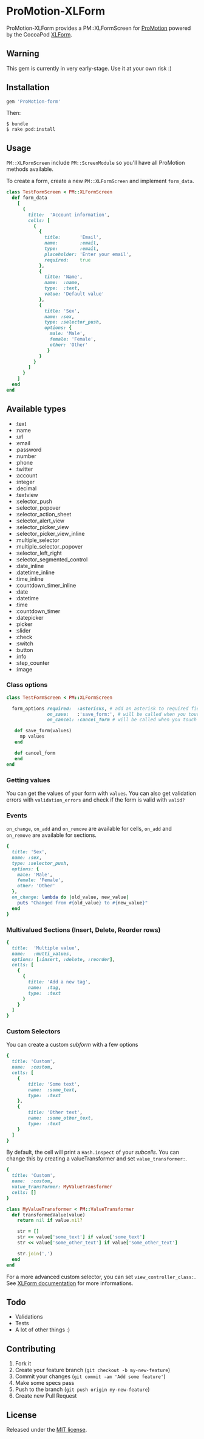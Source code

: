 # ProMotion-XLForm

ProMotion-XLForm provides a PM::XLFormScreen for [ProMotion](https://github.com/clearsightstudio/ProMotion) powered by the CocoaPod [XLForm](https://github.com/xmartlabs/XLForm).

## Warning
This gem is currently in very early-stage. Use it at your own risk :)

## Installation

```ruby
gem 'ProMotion-form'
```

Then:

```sh-session
$ bundle
$ rake pod:install
```

## Usage

`PM::XLFormScreen` include `PM::ScreenModule` so you'll have all ProMotion methods available.

To create a form, create a new `PM::XLFormScreen` and implement `form_data`.

```ruby
class TestFormScreen < PM::XLFormScreen
  def form_data
    [
      {
        title:  'Account information',
        cells: [
          {
            {
              title:       'Email',
              name:        :email,
              type:        :email,
              placeholder: 'Enter your email',
              required:    true
            },
            {
              title: 'Name',
              name:  :name,
              type:  :text,
              value: 'Default value'
            },
            {
              title: 'Sex',
              name: :sex,
              type: :selector_push,
              options: {
                male: 'Male',
                female: 'Female',
                other: 'Other'
               }
            }
          }
        ]
      }
    ]
  end
end
```

## Available types
* :text
* :name
* :url
* :email
* :password
* :number
* :phone
* :twitter
* :account
* :integer
* :decimal
* :textview
* :selector_push
* :selector_popover
* :selector_action_sheet
* :selector_alert_view
* :selector_picker_view
* :selector_picker_view_inline
* :multiple_selector
* :multiple_selector_popover
* :selector_left_right
* :selector_segmented_control
* :date_inline
* :datetime_inline
* :time_inline
* :countdown_timer_inline
* :date
* :datetime
* :time
* :countdown_timer
* :datepicker
* :picker
* :slider
* :check
* :switch
* :button
* :info
* :step_counter
* :image

### Class options

```ruby
class TestFormScreen < PM::XLFormScreen

  form_options required:  :asterisks, # add an asterisk to required fields
               on_save:   :'save_form:', # will be called when you touch save
               on_cancel: :cancel_form # will be called when you touch cancel

   def save_form(values)
     mp values
   end

   def cancel_form
   end
end
```

### Getting values

You can get the values of your form with `values`. You can also get validation errors with `validation_errors` and check if the form is valid with `valid?`

### Events

`on_change`, `on_add` and `on_remove` are available for cells, `on_add` and `on_remove` are available for sections.

```ruby
{
  title: 'Sex',
  name: :sex,
  type: :selector_push,
  options: {
    male: 'Male',
    female: 'Female',
    other: 'Other'
  },
  on_change: lambda do |old_value, new_value|
    puts "Changed from #{old_value} to #{new_value}"
  end
}
```

### Multivalued Sections (Insert, Delete, Reorder rows)

```ruby
{
  title:  'Multiple value',
  name:   :multi_values,
  options: [:insert, :delete, :reorder],
  cells: [
    {
      {
        title: 'Add a new tag',
        name:  :tag,
        type:  :text
      }
    }
  ]
}
```

### Custom Selectors

You can create a custom _subform_ with a few options

```ruby
{
  title: 'Custom',
  name:  :custom,
  cells: [
    {
        title: 'Some text',
        name:  :some_text,
        type:  :text
    },
    {
        title: 'Other text',
        name:  :some_other_text,
        type:  :text
    }
  ]
}
```

By default, the cell will print a `Hash.inspect` of your _subcells_. You can change this by creating a valueTransformer and set `value_transformer:`.

```ruby
{
  title: 'Custom',
  name:  :custom,
  value_transformer: MyValueTransformer
  cells: []
}

class MyValueTransformer < PM::ValueTransformer
  def transformedValue(value)
    return nil if value.nil?

    str = []
    str << value['some_text'] if value['some_text']
    str << value['some_other_text'] if value['some_other_text']

    str.join(',')
  end
end
```

For a more advanced custom selector, you can set `view_controller_class:`. See [XLForm documentation](https://github.com/xmartlabs/XLForm/#custom-selectors---selector-row-with-a-custom-selector-view-controller) for more informations.

## Todo
- Validations
- Tests
- A lot of other things :)

## Contributing

1. Fork it
2. Create your feature branch (`git checkout -b my-new-feature`)
3. Commit your changes (`git commit -am 'Add some feature'`)
4. Make some specs pass
5. Push to the branch (`git push origin my-new-feature`)
6. Create new Pull Request

## License

Released under the [MIT license](LICENSE).
